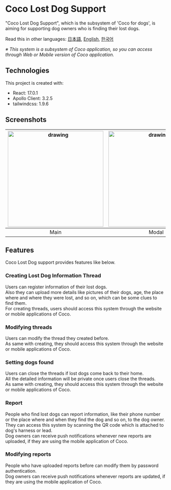 # Coco Lost Dog Support

"Coco Lost Dog Support", which is the subsystem of 'Coco for dogs', is aiming for supporting dog owners who is finding their lost dogs.

Read this in other languages: [日本語](./README.md), [English](./README.en.md), [한국어](./README.ko.md)

<em>※ This system is a subsystem of Coco application, so you can access through Web or Mobile version of Coco application.</em>

## Technologies

This project is created with:

- React: 17.0.1
- Apollo Client: 3.2.5
- tailwindcss: 1.9.6

## Screenshots

| <img src="https://coco-for-dogs.s3-ap-northeast-1.amazonaws.com/readme/support_main.png" alt="drawing" width="300"/> | <img src="https://coco-for-dogs.s3-ap-northeast-1.amazonaws.com/readme/support_modal.png" alt="drawing" width="300"/> |
| :------------------------------------------------------------------------------------------------------------------: | :-------------------------------------------------------------------------------------------------------------------: |
|                                                         Main                                                         |                                                         Modal                                                         |

## Features

Coco Lost Dog support provides features like below.

### Creating Lost Dog Information Thread

Users can register information of their lost dogs.\
Also they can upload more details like pictures of their dogs, age, the place where and where they were lost, and so on, which can be some clues to find them.\
For creating threads, users should access this system through the website or mobile applications of Coco.

### Modifying threads

Users can modify the thread they created before.\
As same with creating, they should access this system through the website or mobile applications of Coco.

### Setting dogs found

Users can close the threads if lost dogs come back to their home.\
All the detailed information will be private once users close the threads.\
As same with creating, they should access this system through the website or mobile applications of Coco.

### Report

People who find lost dogs can report information, like their phone number or the place where and when they find the dog and so on, to the dog owner.\
They can access this system by scanning the QR code which is attached to dog's harness or lead.\
Dog owners can receive push notifications whenever new reports are uploaded, if they are using the mobile application of Coco.

### Modifying reports

People who have uploaded reports before can modify them by password authentication.\
Dog owners can receive push notifications whenever reports are updated, if they are using the mobile application of Coco.
